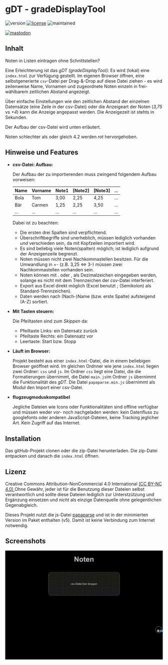 # gDT - gradeDisplayTool
![version](https://img.shields.io/badge/version-1.1-blue) [![license](https://img.shields.io/badge/license-CC%20BY--NC%204.0-green)](https://creativecommons.org/licenses/by-nc/4.0/) ![maintained](https://img.shields.io/badge/maintained%3F-yes-lightgreen?style=flat)

[![mastodon](https://img.shields.io/badge/@MrDoubleH-1DA1F2?style=flat&logo=Mastodon&logoColor=white)](https://mastodon.social/@MrDblH)

## Inhalt
Noten in Listen eintragen ohne Schnittstellen?

Eine Erleichterung ist das _gDT (gradeDisplayTool)_: Es wird (lokal) eine ``index.html`` zur Verfügung gestellt. Im eigenen Browser öffnen, eine selbstgenerierte ``csv``-Datei per Drag-&-Drop auf diese Datei ziehen - es wird zeilenweise Name, Vornamen und zugeordnete Noten einzeln in frei-wählbarem zeitlichen Abstand angezeigt.

Über einfache Einstellungen wie den zeitlichen Abstand der einzelnen Datensätze (eine Zeile in der csv-Datei) oder die Anzeigeart der Noten (_3,75_ vs _+4_) kann die Anzeige angepasst werden. Die Anzeigezeit ist stehts in Sekunden.

Der Aufbau der csv-Datei wird unten erläutert.

Noten schlechter als oder gleich 4.2 werden _rot_ hervorgehoben.

## Hinweise und Features
- **csv-Datei: Aufbau:**

    Der Aufbau der zu importierenden muss zwingend folgendem Aufbau vorweisen:

    | Name | Vorname | Note1 | [Note2] | [Note3] | ... |
    |------|---------|-------|---------|---------|-----|
    | Bola | Tom     | 3,00  | 2,25    | 4,25    | ... |
    | Bär  | Carmen  | 1,25  | 2,25    | 3,50    | ... |
    | ...  | ...     | ...   | ...     | ...     | ... |

    Dabei ist zu beachten:
    - Die ersten drei Spalten sind verpflichtend.
    - Überschriftbegriffe sind unerheblich, müssen lediglich vorhanden _und_ verschieden sein, da mit Kopfzeilen importiert wird.
    - Es sind beliebig viele Noten(spalten) möglich; ist lediglich aufgrund der Anzeigenzeile begrenzt.
    - Noten müssen nicht zwei Nachkommastellen besitzen. Für die Umwandlung in +- (z.B. 3,25 <=> 3-) müssen zwei Nachkommastellen vorhanden sein.
    - Noten können mit . oder , als Dezimalzeichen eingegeben werden, solange es nicht mit dem Trennzeichen der csv-Datei interferiert.
    - Export aus Excel direkt möglich (Excel benutzt ; (Semikolon) als Standard-Trennzeichen).
    - Daten werden nach (Nach-)Name (bzw. erste Spalte) aufsteigend (A-Z) sortiert.

- **Mit Tasten steuern:**

    Die Pfeiltasten sind zum _Skippen_ da:
    - Pfeiltaste Links: ein Datensatz zurück
    - Pfeiltaste Rechts: ein Datensatz vor
    - Leertaste: Start bzw. Stopp

- **Läuft im Browser:**

    Projekt besteht aus einer ``index.html``-Datei, die in einem beliebigen Browser geöffnet wird. Im gleichen Ordnner wie jene ``index.html`` liegen zwei Ordner: ``css`` und ``js``. Im Ordner ``css`` liegt eine Datei, die die Formatierungen übernimmt, die Datei ``main.js``im Ordner ``js`` übernimmt die Funktionalität des _gDT_. Die Datei ``papaparse.min.js`` übernimmt als Modul den Import einer csv-Datei.

- **flugzeugmoduskompatibel**

    Jegliche Dateien wie Icons oder Funktionalitäten sind offline verfügbar und müssen weder vor- noch nachgeladen werden: kein Datenfluss zu googlefonts oder anderen JavaScript-Dateien, keine Tracking jeglicher Art. Kein Zugriff auf das Internet.



## Installation
Das gitHub-Projekt clonen oder die zip-Datei herunterladen. Die zip-Datei entpacken und danach die ``index.html`` öffnen.


## Lizenz
Creative Commons Attribution-NonCommercial 4.0 International [(CC BY-NC 4.0) ](https://creativecommons.org/licenses/by-nc/4.0/)
Ohne Gewähr, jeder ist für die Benutzung dieser Dateien selbst verantwortlich und sollte diese Dateien lediglich zur Unterstzützung und Ergänzung einsetzen und _nicht_ als einzige Datenquelle ohne gelegentlichen Gegenabgleich.

Dieses Projekt nutzt die js-Datei [papaparse](https://www.papaparse.com) und ist in der minimierten Version im Paket enthalten (v5). Damit ist keine Verbindung zum Internet notwendig.


## Screenshots
![Drop der CSV, Art der Notenanzeig und Zeiteinstellung in Sekunden](screenshots/1-drop-plusminus-time.gif)
